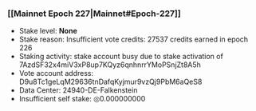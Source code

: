 ### [[Mainnet Epoch 227|Mainnet#Epoch-227]]
* Stake level: **None**
* Stake reason: Insufficient vote credits: 27537 credits earned in epoch 226
* Staking activity: stake account busy due to stake activation of 7AzdSF32x4miV3xP8up7KQyz6qnhnrrYMoPSnjZt8A5h
* Vote account address: D9u8Tc1geLqM29636tnDafqKyjmur9vzQj9PbM6aQeS8
* Data Center: 24940-DE-Falkenstein
* Insufficient self stake: ◎0.000000000